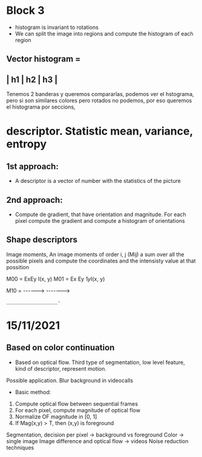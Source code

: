 

# Block 3

- histogram is invariant to rotations
- We can split the image into regions and compute the histogram of each region

Vector histogram = 
 --------------------------------------------------------------------------------
|         h1           |              h2              |             h3           |
 ---------------------------------------------------------------------------------
 
 Tenemos 2 banderas y queremos compararlas, podemos ver el hstograma, pero si son similares colores pero rotados no podemos, por eso queremos el histograma por seccions,
 
 # descriptor. Statistic mean, variance, entropy 
 
 ## 1st approach:
 - A descriptor is a vector of number with the statistics of the picture 

## 2nd approach:
- Compute de gradient, that have orientation and magnitude. For each pixel compute the gradient and compute a histogram of orientations

## Shape descriptors
Image moments, An image moments of order i, j (Mij) a sum over all the possible pixels and compute the coordinates and the intensisty value at that possition


M00 = ExEy I(x, y)
M01 = Ex Ey 1*y*I(x, y)

M10 = ------>
      ------->
      
      
      
      
      
      
      
      
    ___________________-
    
    
# 15/11/2021
  
## Based on color continuation
   
- Based on optical flow. 
Third  type of segmentation, low level feature, kind of descriptor, represent motion.

Possible application. Blur background in videocalls

- Basic method:
1. Compute optical flow between sequential frames
2. For each pixel, compute magnitude of optical flow
3. Normalize OF magnitude in [0, 1]
4. If Mag(x,y) > T, then (x,y) is foreground

Segmentation, decision per pixel -> background vs foreground
Color -> single image
Image difference and optical flow -> videos
Noise reduction techniques
   
   
   
